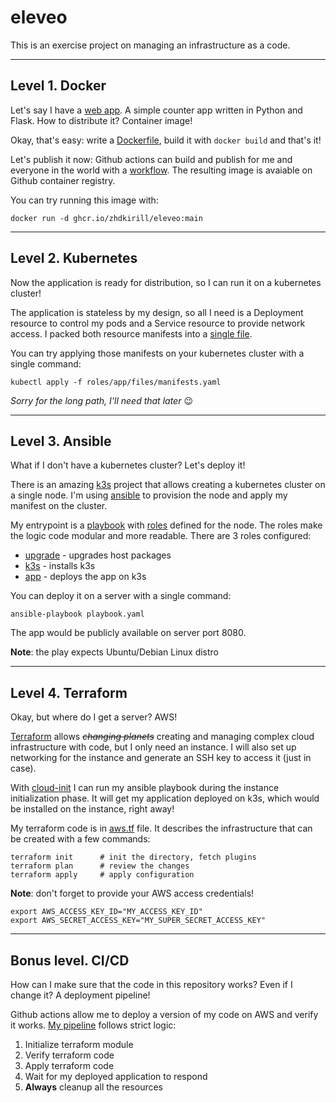 # eleveo
This is an exercise project on managing an infrastructure as a code.

___
## Level 1. Docker
Let's say I have a [web app](app/app.py). A simple counter app written in Python and Flask. How to distribute it?
Container image!

Okay, that's easy: write a [Dockerfile](app/Dockerfile), build it with `docker build` and that's it!

Let's publish it now: Github actions can build and publish for me and everyone in the world with a [workflow](.github/workflows/image-ci.yml). The resulting image is avaiable on Github container registry.

You can try running this image with:
```
docker run -d ghcr.io/zhdkirill/eleveo:main
```
___
## Level 2. Kubernetes
Now the application is ready for distribution, so I can run it on a kubernetes cluster!

The application is stateless by my design, so all I need is a Deployment resource to control my pods and a Service resource to provide network access.
I packed both resource manifests into a [single file](roles/app/files/manifests.yaml).

You can try applying those manifests on your kubernetes cluster with a single command:
```
kubectl apply -f roles/app/files/manifests.yaml
```
*Sorry for the long path, I'll need that later* :wink:
___
## Level 3. Ansible
What if I don't have a kubernetes cluster? Let's deploy it!

There is an amazing [k3s](https://k3s.io) project that allows creating a kubernetes cluster on a single node.
I'm using [ansible](https://www.ansible.com) to provision the node and apply my manifest on the cluster.

My entrypoint is a [playbook](playbook.yaml) with [roles](roles) defined for the node. The roles make the logic code modular and more readable. There are 3 roles configured:

- [upgrade](roles/upgrade/tasks/main.yml) - upgrades host packages
- [k3s](roles/k3s/tasks/main.yml) - installs k3s
- [app](roles/app/tasks/main.yml) - deploys the app on k3s

You can deploy it on a server with a single command:
```
ansible-playbook playbook.yaml
```
The app would be publicly available on server port 8080.

**Note**: the play expects Ubuntu/Debian Linux distro
___
## Level 4. Terraform
Okay, but where do I get a server? AWS!

[Terraform](https://www.terraform.io) allows ~~*changing planets*~~ creating and managing complex cloud infrastructure with code, but I only need an instance. I will also set up networking for the instance and generate an SSH key to access it (just in case).

With [cloud-init](cloud-init.yaml) I can run my ansible playbook during the instance initialization phase.
It will get my application deployed on k3s, which would be installed on the instance, right away!

My terraform code is in [aws.tf](aws.tf) file.
It describes the infrastructure that can be created with a few commands:
```
terraform init      # init the directory, fetch plugins
terraform plan      # review the changes
terraform apply     # apply configuration
```
**Note**: don't forget to provide your AWS access credentials!
```
export AWS_ACCESS_KEY_ID="MY_ACCESS_KEY_ID"
export AWS_SECRET_ACCESS_KEY="MY_SUPER_SECRET_ACCESS_KEY"
```
___
## Bonus level. CI/CD
How can I make sure that the code in this repository works? Even if I change it?
A deployment pipeline!

Github actions allow me to deploy a version of my code on AWS and verify it works.
[My pipeline](.github/workflows/deployment.yml) follows strict logic:

1. Initialize terraform module
2. Verify terraform code
3. Apply terraform code
4. Wait for my deployed application to respond
5. **Always** cleanup all the resources